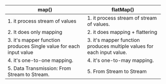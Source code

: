 | map()                                                              | flatMap()                                                   |
|--------------------------------------------------------------------|-------------------------------------------------------------|
| 1. it process stream of values                                     | 1. it process stream of stream of values.                   |
| 2. It does only mapping                                            | 2. it does mapping + flattering                             |
| 3. it's mapper function produces Single value for each input value | 3. it's mapper function produces multiple values for each input value. |
| 4. it's one-to-one mapping.                                        | 4. it's one-to-may mapping.                                 |
| 5. Data Transmission: From Stream to Stream.                       | 5. From Stream to Stream<Stream of Stream>                  |

